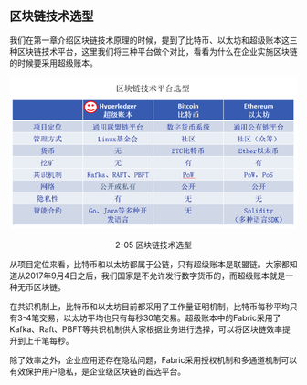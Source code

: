 ## 区块链技术选型

我们在第一章介绍区块链技术原理的时候，提到了比特币、以太坊和超级账本这三种区块链技术平台，这里我们将三种平台做个对比，看看为什么在企业实施区块链的时候要采用超级账本。

<div align=center>


![大话区块链](./pic/selection_of_technology.png "区块链技术选型") 

2-05 区块链技术选型
</div>

从项目定位来看，比特币和以太坊都属于公链，只有超级账本是联盟链。大家都知道从2017年9月4日之后，我们国家是不允许发行数字货币的，而超级账本就是一种无币区块链。

在共识机制上，比特币和以太坊目前都采用了工作量证明机制，比特币每秒平均只有3-4笔交易，以太坊平均也只有每秒30笔交易。超级账本中的Fabric采用了Kafka、Raft、PBFT等共识机制供大家根据业务进行选择，可以将区块链效率提升到上千笔每秒。

除了效率之外，企业应用还存在隐私问题，Fabric采用授权机制和多通道机制可以有效保护用户隐私，是企业级区块链的首选平台。
